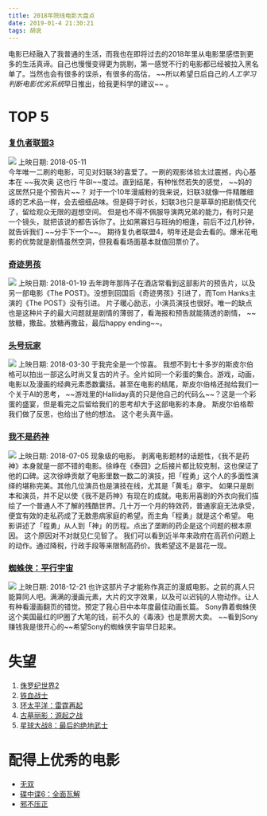 ```yaml
---
title: 2018年院线电影大盘点
date: 2019-01-4 21:30:21
tags: 胡说
---
```

电影已经融入了我普通的生活，而我也在即将过去的2018年里从电影里感悟到更多的生活真谛。自己也慢慢变得更为挑剔，第一感觉不行的电影都已经被拉入黑名单了。当然也会有很多的误杀，有很多的高估， \~\~所以希望日后自己的*人工学习判断电影优劣系统*早日推出，给我更科学的建议\~\~ 。   
# TOP 5
### [复仇者联盟3][1]
![](https://i.loli.net/2019/01/04/5c2f00ff73b9a.jpg)
上映日期: 2018-05-11  
今年唯一二刷的电影，可见对妇联3的喜爱了。一刷的观影体验太过震撼，内心基本在 \~\~我次奥 这也行 牛BI\~\~度过。直到结尾，有种怅然若失的感觉， \~\~妈的这居然只是个预告片\~\~？
对于一个10年漫威粉的我来说，妇联3就像一件精雕细琢的艺术品一样，会去细细品味。但是碍于时长，妇联3也只是草草的把剧情交代了，留给观众无限的遐想空间。
但是也不得不佩服导演两兄弟的能力，有时只是一个镜头，就把该说的都告诉你了。比如黑寡妇与班纳的相逢，前后不过几秒钟，就告诉我们 \~\~分手下一个\~\~。
期待复仇者联盟4，明年还是会去看的。爆米花电影的优势就是剧情虽然空洞，但我看看场面基本就值回票价了。
### [奇迹男孩][2]
![](https://i.loli.net/2019/01/04/5c2f0161cb67a.jpg)
上映日期: 2018-01-19
去年跨年那阵子在酒店常看到这部影片的预告片，以及另一部电影《The POST》。没想到回国后《奇迹男孩》引进了，而Tom Hanks主演的《The POST》没有引进。
片子暖心励志，小演员演技也很好。唯一的缺点也是这种片子的最大问题就是剧情的薄弱了，看海报和预告就能猜透的剧情， \~\~放糖，撒盐。放糖再撒盐，最后happy ending\~\~。
### [头号玩家][3]
![](https://i.loli.net/2019/01/04/5c2f015ce8003.jpg)
上映日期: 2018-03-30
于我完全是一个惊喜。
我想不到七十多岁的斯皮尔伯格可以拍出一部这么时尚又复古的片子。全片如同一个彩蛋的集合。游戏，动画，电影以及漫画的经典元素悉数囊括。甚至在电影的结尾，斯皮尔伯格还抛给我们一个关于AI的思考， \~\~游戏里的Halliday真的只是他自己的代码么\~\~？这是一个彩蛋的盛宴，但是看完之后留给我们的思考却大于这部电影的本身。 斯皮尔伯格帮我们做了反思，也给出了他的想法。
这个老头真牛逼。
### [我不是药神][4]
![](https://i.loli.net/2019/01/04/5c2f015bdf2c9.jpg)
上映日期: 2018-07-05
现象级的电影。
剥离电影题材的话题性，《我不是药神》本身就是一部不错的电影。徐峥在《泰囧》之后接片都比较克制，这也保证了他的口碑。这次徐峥贡献了电影里数一数二的演技，把「程勇」这个人的多面性演绎的堪称完美。其他几位演员也是演技在线，尤其是「黄毛」章宇。
如果只是剧本和演员，并不足以使《我不是药神》有现在的成就。电影用喜剧的外衣向我们描绘了一个普通人不了解的残酷世界。几十万一个月的特效药，普通家庭无法承受，便宜有效的走私药成了无数患病家庭的希望。而主角「程勇」就是这个希望。
电影讲述了「程勇」从人到「神」的历程。点出了垄断的药企是这个问题的根本原因。
这个原因对不对就见仁见智了。
我们可以看到近半年来政府在高药价问题上的动作。通过降税，行政手段等来限制高药价。我希望这不是昙花一现。
### [蜘蛛侠：平行宇宙][5]
![](https://i.loli.net/2019/01/04/5c2f015c32eec.jpg)
上映日期: 2018-12-21
也许这部片子才能称作真正的漫威电影。之前的真人只能算同人吧。满满的漫画元素，大片的文字效果，以及可以迟钝的人物动作。让人有种看漫画翻页的错觉。预定了我心目中本年度最佳动画长篇。
Sony靠着蜘蛛侠这个美国最红的IP圈了大笔的钱，前不久的《毒液》也是票房大卖。 \~\~看到Sony赚钱我是很开心的\~\~希望Sony的蜘蛛侠宇宙早日起来。
# 失望
1. [侏罗纪世界2][6]
2. [铁血战士][7]
3. [环太平洋：雷霆再起][8]
4.  [古墓丽影：源起之战][9]
5. [星球大战8：最后的绝地武士][10]
# 配得上优秀的电影
* [无双][11]
* [碟中谍6：全面瓦解][12]
* [邪不压正][13]





[1]:	https://movie.douban.com/subject/24773958/
[2]:	https://movie.douban.com/subject/26787574/
[3]:	https://movie.douban.com/subject/4920389/
[4]:	https://movie.douban.com/subject/26752088/
[5]:	https://movie.douban.com/subject/26374197/
[6]:	https://movie.douban.com/subject/26416062/
[7]:	https://movie.douban.com/subject/25917789/
[8]:	https://movie.douban.com/subject/20435622/
[9]:	https://movie.douban.com/subject/3445906/
[10]:	https://movie.douban.com/subject/22265634/
[11]:	https://movie.douban.com/subject/26425063/
[12]:	https://movie.douban.com/subject/26336252/
[13]:	https://movie.douban.com/subject/26366496/
